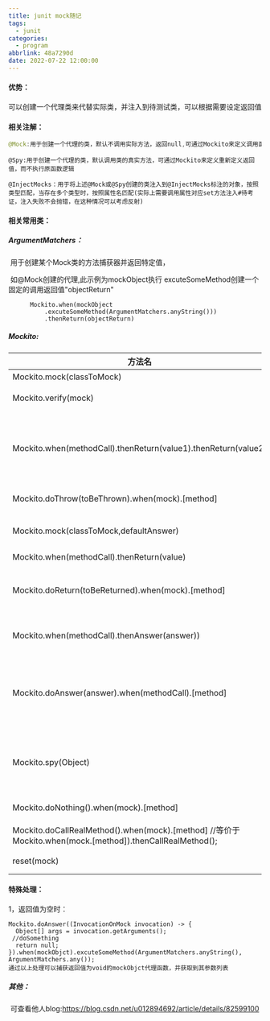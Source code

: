```yaml
---
title: junit mock随记
tags:
  - junit
categories:
  - program
abbrlink: 48a7290d
date: 2022-07-22 12:00:00
---
```


#### 优势：

可以创建一个代理类来代替实际类，并注入到待测试类，可以根据需要设定返回值

#### 相关注解：

```java
@Mock:用于创建一个代理的类，默认不调用实际方法，返回null,可通过Mockito来定义调用函数后的返回值等
```

```
@Spy:用于创建一个代理的类，默认调用类的真实方法，可通过Mockito来定义重新定义返回值，而不执行原函数逻辑
```
<!-- more -->
```
@InjectMocks：用于将上述@Mock或@Spy创建的类注入到@InjectMocks标注的对象，按照类型匹配，当存在多个类型时，按照属性名匹配(实际上需要调用属性对应set方法注入#待考证，注入失败不会抛错，在这种情况可以考虑反射)
```

#### 相关常用类：

##### ArgumentMatchers：

​				用于创建某个Mock类的方法捕获器并返回特定值，

​				如@Mock创建的代理,此示例为mockObject执行 excuteSomeMethod创建一个固定的调用返回值"objectReturn"

```
      Mockito.when(mockObject
          .excuteSomeMethod(ArgumentMatchers.anyString()))
          .thenReturn(objectReturn)
```

##### Mockito:

| 方法名                                                       | 描述                                      |
| ------------------------------------------------------------ | ----------------------------------------- |
| Mockito.mock(classToMock)                                    | 模拟对象                                  |
| Mockito.verify(mock)                                         | 验证行为是否发生                          |
| Mockito.when(methodCall).thenReturn(value1).thenReturn(value2) | 触发时第一次返回value1，第n次都返回value2 |
| Mockito.doThrow(toBeThrown).when(mock).[method]              | 模拟抛出异常。                            |
| Mockito.mock(classToMock,defaultAnswer)                      | 使用默认Answer模拟对象                    |
| Mockito.when(methodCall).thenReturn(value)                   | 参数匹配                                  |
| Mockito.doReturn(toBeReturned).when(mock).[method]           | 参数匹配（直接执行不判断）                |
| Mockito.when(methodCall).thenAnswer(answer))                 | 预期回调接口生成期望值                    |
| Mockito.doAnswer(answer).when(methodCall).[method]           | 预期回调接口生成期望值（直接执行不判断）  |
| Mockito.spy(Object)                                          | 用spy监控真实对象,设置真实对象行为        |
| Mockito.doNothing().when(mock).[method]                      | 不做任何返回                              |
| Mockito.doCallRealMethod().when(mock).[method] //等价于Mockito.when(mock.[method]).thenCallRealMethod(); | 调用真实的方法                            |
| reset(mock)                                                  | 重置mock                                  |

#### 特殊处理：

1，返回值为空时：

```
Mockito.doAnswer((InvocationOnMock invocation) -> {
  Object[] args = invocation.getArguments();
 //doSomething
  return null;
}).when(mockObjct).excuteSomeMethod(ArgumentMatchers.anyString(), ArgumentMatchers.any());
通过以上处理可以捕获返回值为void的mockObjct代理函数，并获取到其参数列表
```

##### 其他：

​	可查看他人blog:https://blog.csdn.net/u012894692/article/details/82599100
